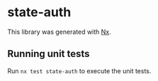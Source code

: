 # state-auth

This library was generated with [Nx](https://nx.dev).

## Running unit tests

Run `nx test state-auth` to execute the unit tests.

